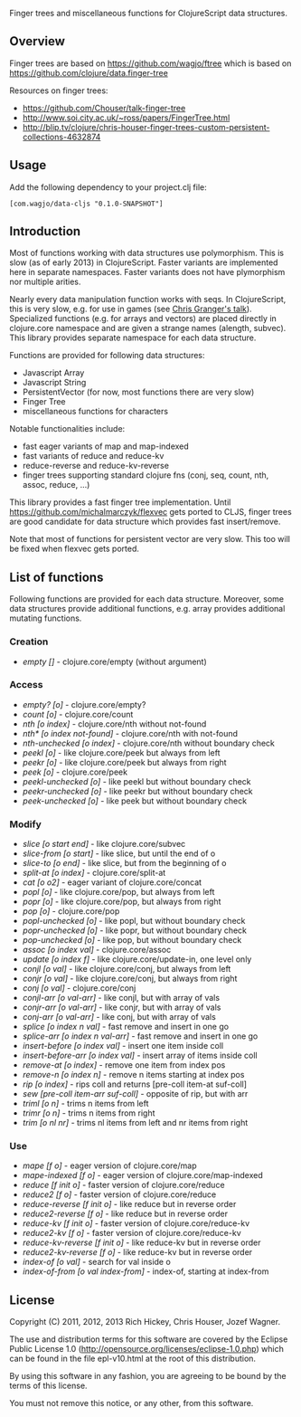 Finger trees and miscellaneous functions for ClojureScript data structures.

## Overview

Finger trees are based on https://github.com/wagjo/ftree which is based on https://github.com/clojure/data.finger-tree

Resources on finger trees:

* https://github.com/Chouser/talk-finger-tree
* http://www.soi.city.ac.uk/~ross/papers/FingerTree.html
* http://blip.tv/clojure/chris-houser-finger-trees-custom-persistent-collections-4632874

## Usage

Add the following dependency to your project.clj file:

    [com.wagjo/data-cljs "0.1.0-SNAPSHOT"]

## Introduction

Most of functions working with data structures use polymorphism. This is slow
(as of early 2013) in ClojureScript. Faster variants are implemented here
in separate namespaces. Faster variants does not have plymorphism
nor multiple arities.

Nearly every data manipulation function works with seqs. In ClojureScript, this
is very slow, e.g. for use in games (see [Chris Granger's talk](http://www.youtube.com/watch?v=V1Eu9vZaDYw)).
Specialized functions (e.g. for arrays and vectors) are placed directly in clojure.core
namespace and are given a strange names (alength, subvec). This library provides separate
namespace for each data structure.

Functions are provided for following data structures:
* Javascript Array
* Javascript String
* PersistentVector (for now, most functions there are very slow)
* Finger Tree
* miscellaneous functions for characters

Notable functionalities include:
* fast eager variants of map and map-indexed
* fast variants of reduce and reduce-kv
* reduce-reverse and reduce-kv-reverse
* finger trees supporting standard clojure fns (conj, seq, count, nth, assoc, reduce, ...)

This library provides a fast finger tree implementation. Until 
https://github.com/michalmarczyk/flexvec gets ported to CLJS, finger trees
are good candidate for data structure which provides fast insert/remove.

Note that most of functions for persistent vector are very slow. This too will be fixed when
flexvec gets ported.

## List of functions

Following functions are provided for each data structure. Moreover, some data
structures provide additional functions, e.g. array provides additional mutating
functions.

### Creation
* _empty []_ - clojure.core/empty (without argument)

### Access
* _empty? [o]_ - clojure.core/empty?
* _count [o]_ - clojure.core/count
* _nth [o index]_ - clojure.core/nth without not-found
* _nth* [o index not-found]_ - clojure.core/nth with not-found
* _nth-unchecked [o index]_ - clojure.core/nth without boundary check
* _peekl [o]_ - like clojure.core/peek but always from left
* _peekr [o]_ - like clojure.core/peek but always from right
* _peek [o]_ - clojure.core/peek
* _peekl-unchecked [o]_ - like peekl but without boundary check
* _peekr-unchecked [o]_ - like peekr but without boundary check
* _peek-unchecked [o]_ - like peek but without boundary check

### Modify
* _slice [o start end]_ - like clojure.core/subvec
* _slice-from [o start]_ - like slice, but until the end of o
* _slice-to [o end]_ - like slice, but from the beginning of o
* _split-at [o index]_ - clojure.core/split-at
* _cat [o o2]_ - eager variant of clojure.core/concat
* _popl [o]_ - like clojure.core/pop, but always from left
* _popr [o]_ - like clojure.core/pop, but always from right
* _pop [o]_ - clojure.core/pop
* _popl-unchecked [o]_ - like popl, but without boundary check
* _popr-unchecked [o]_ - like popr, but without boundary check
* _pop-unchecked [o]_ - like pop, but without boundary check
* _assoc [o index val]_ - clojure.core/assoc
* _update [o index f]_ - like clojure.core/update-in, one level only
* _conjl [o val]_ - like clojure.core/conj, but always from left
* _conjr [o val]_ - like clojure.core/conj, but always from right
* _conj [o val]_ - clojure.core/conj
* _conjl-arr [o val-arr]_ - like conjl, but with array of vals
* _conjr-arr [o val-arr]_ - like conjr, but with array of vals
* _conj-arr [o val-arr]_ - like conj, but with array of vals
* _splice [o index n val]_ - fast remove and insert in one go
* _splice-arr [o index n val-arr]_ - fast remove and insert in one go
* _insert-before [o index val]_ - insert one item inside coll
* _insert-before-arr [o index val]_ - insert array of items inside coll
* _remove-at [o index]_ - remove one item from index pos
* _remove-n [o index n]_ - remove n items starting at index pos
* _rip [o index]_ - rips coll and returns [pre-coll item-at suf-coll]
* _sew [pre-coll item-arr suf-coll]_ - opposite of rip, but with arr
* _triml [o n]_ - trims n items from left
* _trimr [o n]_ - trims n items from right
* _trim [o nl nr]_ - trims nl items from left and nr items from right

### Use
* _mape [f o]_ - eager version of clojure.core/map
* _mape-indexed [f o]_ - eager version of clojure.core/map-indexed
* _reduce [f init o]_ - faster version of clojure.core/reduce
* _reduce2 [f o]_ - faster version of clojure.core/reduce
* _reduce-reverse [f init o]_ - like reduce but in reverse order
* _reduce2-reverse [f o]_ - like reduce but in reverse order
* _reduce-kv [f init o]_ - faster version of clojure.core/reduce-kv
* _reduce2-kv [f o]_ - faster version of clojure.core/reduce-kv
* _reduce-kv-reverse [f init o]_ - like reduce-kv but in reverse order
* _reduce2-kv-reverse [f o]_ - like reduce-kv but in reverse order
* _index-of [o val]_ - search for val inside o
* _index-of-from [o val index-from]_ - index-of, starting at index-from

## License

Copyright (C) 2011, 2012, 2013 Rich Hickey, Chris Houser, Jozef Wagner.

The use and distribution terms for this software are covered by the
Eclipse Public License 1.0 
(http://opensource.org/licenses/eclipse-1.0.php) which can be found
 in the file epl-v10.html at the root of this distribution.

By using this software in any fashion, you are agreeing to be bound
by the terms of this license.

You must not remove this notice, or any other, from this software.
